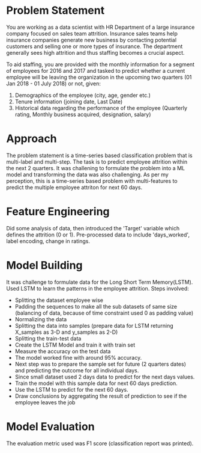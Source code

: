 # Problem Statement
You are working as a data scientist with HR Department of a large insurance company focused on sales team attrition. Insurance sales teams help insurance companies generate new business by contacting potential customers and selling one or more types of insurance. The department generally sees high attrition and thus staffing becomes a crucial aspect.

To aid staffing, you are provided with the monthly information for a segment of employees for 2016 and 2017 and tasked to predict whether a current employee will be leaving the organization in the upcoming two quarters (01 Jan 2018 - 01 July 2018) or not, given:
  1. Demographics of the employee (city, age, gender etc.)
  2. Tenure information (joining date, Last Date)
  3. Historical data regarding the performance of the employee (Quarterly rating, Monthly business acquired, designation, salary)

# Approach

The problem statement is a time-series based classification problem that is multi-label and multi-step. The task is to predict employee attrition within the next 2 quarters.
It was challening to formulate the problem into a ML model and transforming the data was also challenging.
As per my perception, this is a time-series based problem with multi-features to predict the multiple employee attriton for next 60 days.

# Feature Engineering

Did some analysis of data, then introduced the 'Target' variable which defines the attrition (0 or 1).
Pre-processed data to include 'days_worked', label encoding, change in ratings.

# Model Building

It was challenge to formulate data for the Long Short Term Memory(LSTM). Used LSTM to learn the patterns in the employee attrition.
Steps involved:
  * Splitting the dataset employee wise
  * Padding the sequences to make all the sub datasets of same size (balancing of data, because of time constraint used 0 as padding value)
  * Normalizing the data
  * Splitting the data into samples (prepare data for LSTM returning X_samples as 3-D and y_samples as 2-D)
  * Splitting the train-test data
  * Create the LSTM Model and train it with train set
  * Measure the accuracy on the test data
  * The model worked fine with around 95% accuracy.
  * Next step was to prepare the sample set for future (2 quarters dates) and predicting the outcome for all individual days.
  * Since small dataset used 2 days data to predict for the next days values.
  * Train the model with this sample data for next 60 days prediction.
  * Use the LSTM to predict for the next 60 days.
  * Draw conclusions by aggregating the result of prediction to see if the employee leaves the job
  
# Model Evaluation

The evaluation metric used was F1 score (classification report was printed).


